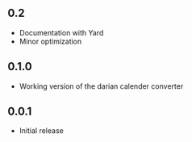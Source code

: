 ## 0.2

- Documentation with Yard
- Minor optimization

## 0.1.0

- Working version of the darian calender converter

## 0.0.1

- Initial release
